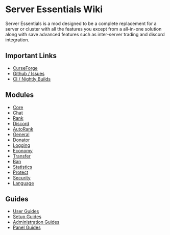 # Server Essentials Wiki

Server Essentials is a mod designed to be a complete replacement for a server or
cluster with all the features you except from a all-in-one solution along with
save advanced features such as inter-server trading and discord integration.

## Important Links

  *  [CurseForge](https://www.curseforge.com/minecraft/mc-mods/server-essentials)
  *  [Github / Issues](https://github.com/Wurmcraft/Server-Essentials)
  *  [CI / Nightly Builds](https://ci.wurmatron.io/job/Server%20Essentials/)

## Modules

  * [Core](/modules/core)
  * [Chat](/modules/chat)
  * [Rank](/modules/rank)
  * [Discord](/modules/discord)
  * [AutoRank](/modules/autorank)
  * [General](/modules/general)
  * [Donator](/modules/donator)
  * [Logging](/modules/logging)
  * [Economy](/modules/economy)
  * [Transfer](/modules/transfer)
  * [Ban](/modules/ban)
  * [Statistics](/modules/statistics)
  * [Protect](/modules/protect)
  * [Security](/modules/security)
  * [Language](/modules/language)

## Guides
  * [User Guides](guides/user-guides.md)
  * [Setup Guides](guides/setup-guides.md)
  * [Administration Guides](guides/admin-guides.md)
  * [Panel Guides](guides/panel-guides.md)
